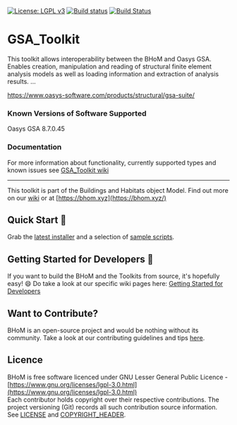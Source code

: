 
[![License: LGPL v3](https://img.shields.io/badge/License-LGPL%20v3-blue.svg)](https://www.gnu.org/licenses/lgpl-3.0) [![Build status](https://ci.appveyor.com/api/projects/status/y9aos5x6f9ro6bjx/branch/master?svg=true)](https://ci.appveyor.com/api/projects/status/y9aos5x6f9ro6bjx/branch/master?svg=true) [![Build Status](https://dev.azure.com/BHoMBot/BHoM/_apis/build/status/GSA_Toolkit/GSA_Toolkit.CheckCore?branchName=master)](https://dev.azure.com/BHoMBot/BHoM/_build/latest?definitionId=114&branchName=master)

# GSA_Toolkit

This toolkit allows interoperability between the BHoM and Oasys GSA. Enables creation, manipulation and reading of structural finite element analysis models as well as loading information and extraction of analysis results.
...

https://www.oasys-software.com/products/structural/gsa-suite/ 

### Known Versions of Software Supported
Oasys GSA 8.7.0.45


### Documentation
For more information about functionality, currently supported types and known issues see [GSA_Toolkit wiki](https://github.com/BHoM/GSA_Toolkit/wiki)

---
This toolkit is part of the Buildings and Habitats object Model. Find out more on our [wiki](https://github.com/BHoM/documentation/wiki) or at [https://bhom.xyz](https://bhom.xyz/)

## Quick Start 🚀 

Grab the [latest installer](https://bhom.xyz/) and a selection of [sample scripts](https://github.com/BHoM/samples).


## Getting Started for Developers 🤖 

If you want to build the BHoM and the Toolkits from source, it's hopefully easy! 😄 
Do take a look at our specific wiki pages here: [Getting Started for Developers](https://bhom.xyz/documentation/Contributing/Getting-started-for-developers/)


## Want to Contribute? ##

BHoM is an open-source project and would be nothing without its community. Take a look at our contributing guidelines and tips [here](https://github.com/BHoM/BHoM/blob/main/CONTRIBUTING.md).


## Licence ##

BHoM is free software licenced under GNU Lesser General Public Licence - [https://www.gnu.org/licenses/lgpl-3.0.html](https://www.gnu.org/licenses/lgpl-3.0.html)  
Each contributor holds copyright over their respective contributions.
The project versioning (Git) records all such contribution source information.
See [LICENSE](https://github.com/BHoM/BHoM/blob/main/LICENSE) and [COPYRIGHT_HEADER](https://github.com/BHoM/BHoM/blob/main/COPYRIGHT_HEADER.txt).

